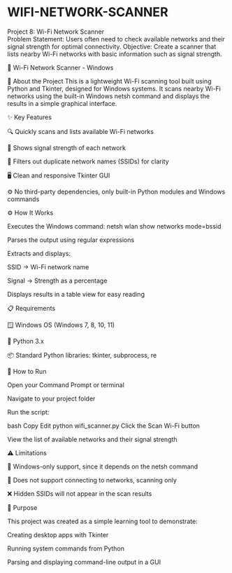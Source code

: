 # WIFI-NETWORK-SCANNER
 Project 8: Wi-Fi Network Scanner  
 Problem Statement: Users often need to check available networks and their signal strength for optimal connectivity. 
 Objective:  Create a scanner that lists nearby Wi-Fi networks with basic  information such as signal strength.

📡 Wi-Fi Network Scanner - Windows

📝 About the Project
This is a lightweight Wi-Fi scanning tool built using Python and Tkinter, designed for Windows systems. It scans nearby Wi-Fi networks using the built-in Windows netsh command and displays the results in a simple graphical interface.

✨ Key Features


🔍 Quickly scans and lists available Wi-Fi networks

📶 Shows signal strength of each network

🚫 Filters out duplicate network names (SSIDs) for clarity

🖥️ Clean and responsive Tkinter GUI

⚙️ No third-party dependencies, only built-in Python modules and Windows commands



⚙️ How It Works


Executes the Windows command:
netsh wlan show networks mode=bssid

Parses the output using regular expressions

Extracts and displays:

SSID → Wi-Fi network name

Signal → Strength as a percentage

Displays results in a table view for easy reading

📋 Requirements


🪟 Windows OS (Windows 7, 8, 10, 11)

🐍 Python 3.x

📦 Standard Python libraries: tkinter, subprocess, re

🚀 How to Run


Open your Command Prompt or terminal

Navigate to your project folder



Run the script:

bash
Copy
Edit
python wifi_scanner.py
Click the Scan Wi-Fi button

View the list of available networks and their signal strength

⚠️ Limitations


🛑 Windows-only support, since it depends on the netsh command

🔐 Does not support connecting to networks, scanning only

❌ Hidden SSIDs will not appear in the scan results

🎯 Purpose


This project was created as a simple learning tool to demonstrate:

Creating desktop apps with Tkinter

Running system commands from Python

Parsing and displaying command-line output in a GUI
